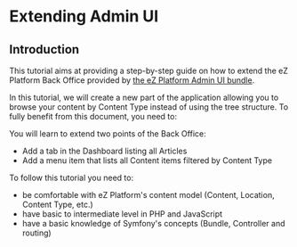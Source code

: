 # Extending Admin UI

## Introduction

This tutorial aims at providing a step-by-step guide on how to extend the eZ Platform Back Office provided by [the eZ Platform Admin UI bundle](https://github.com/ezsystems/ezplatform-admin-ui). 

In this tutorial, we will create a new part of the application allowing you to browse your content by Content Type instead of using the tree structure. To fully benefit from this document, you need to:

You will learn to extend two points of the Back Office:

- Add a tab in the Dashboard listing all Articles
- Add a menu item that lists all Content items filtered by Content Type

To follow this tutorial you need to:

- be comfortable with eZ Platform's content model (Content, Location, Content Type, etc.)
- have basic to intermediate level in PHP and JavaScript
- have a basic knowledge of Symfony's concepts (Bundle, Controller and routing)
